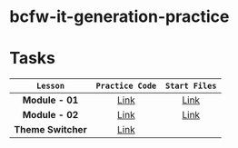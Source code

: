 # bcfw-it-generation-practice

# Tasks

|      `Lesson`      |                                      `Practice Code`                                      |                                            `Start Files`                                             |
| :----------------: | :---------------------------------------------------------------------------------------: | :--------------------------------------------------------------------------------------------------: |
|  **Module - 01**   | [Link](https://github.com/pavlo-sheremet-dev/bcfw-it-generation-practice/tree/module-01)  | [Link](https://github.com/pavlo-sheremet-dev/bcfw-it-generation-practice/tree/module-01-start-files) |
|  **Module - 02**   | [Link](https://github.com/pavlo-sheremet-dev/bcfw-it-generation-practice/tree/module-02)  | [Link](https://github.com/pavlo-sheremet-dev/bcfw-it-generation-practice/tree/module-02-start-files) |
| **Theme Switcher** | [Link](https://github.com/pavlo-sheremet-dev/bcfw-it-generation-practice/tree/PS_theming) |                                                                                                      |
